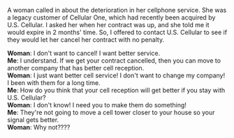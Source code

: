 <p>A woman called in about the deterioration in her cellphone service. She was a legacy customer of Cellular One, which had recently been acquired by U.S. Cellular. I asked her when her contract was up, and she told me it would expire in 2 months' time. So, I offered to contact U.S. Cellular to see if they would let her cancel her contract with no penalty.</p>

**Woman**: I don't want to cancel! I want better service.<br />
**Me**: I understand. If we get your contract cancelled, then you can move to another company that has better cell reception.<br />
**Woman**: I just want better cell service! I don't want to change my company! I been with them for a long time.<br />
**Me**: How do you think that your cell reception will get better if you stay with U.S. Cellular?<br />
**Woman**: I don't know! I need you to make them do something!<br />
**Me**: They're not going to move a cell tower closer to your house so your signal gets better.<br />
**Woman**: Why not????<br />